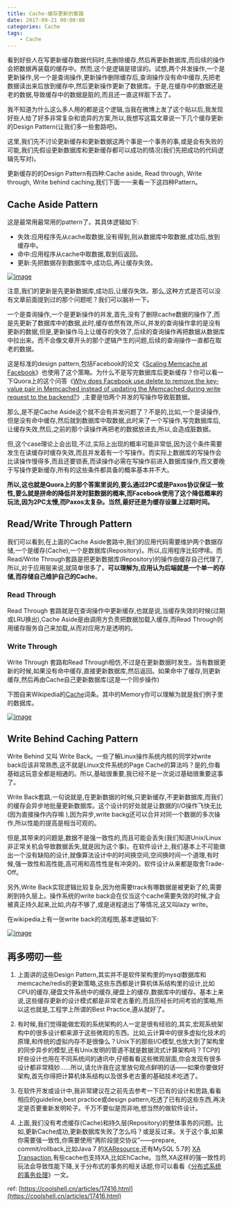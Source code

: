 ```yaml
---
title: Cache-缓存更新的套路
date: 2017-09-21 00:00:00
categories: Cache
tags:
    - Cache
---
```



看到好些人在写更新缓存数据代码时,先删除缓存,然后再更新数据库,而后续的操作会把数据再装载的缓存中。然而,这个是逻辑是错误的。试想,两个并发操作,一个是更新操作,另一个是查询操作,更新操作删除缓存后,查询操作没有命中缓存,先把老数据读出来后放到缓存中,然后更新操作更新了数据库。于是,在缓存中的数据还是老的数据,导致缓存中的数据是脏的,而且还一直这样脏下去了。

我不知道为什么这么多人用的都是这个逻辑,当我在微博上发了这个贴以后,我发现好些人给了好多非常复杂和诡异的方案,所以,我想写这篇文章说一下几个缓存更新的Design Pattern(让我们多一些套路吧)。

这里,我们先不讨论更新缓存和更新数据这两个事是一个事务的事,或是会有失败的可能,我们先假设更新数据库和更新缓存都可以成功的情况(我们先把成功的代码逻辑先写对)。

更新缓存的的Design Pattern有四种:Cache aside, Read through, Write through, Write behind caching,我们下面一一来看一下这四种Pattern。

<!-- more -->

## Cache Aside Pattern

这是最常用最常用的pattern了。其具体逻辑如下:

- 失效:应用程序先从cache取数据,没有得到,则从数据库中取数据,成功后,放到缓存中。
- 命中:应用程序从cache中取数据,取到后返回。
- 更新:先把数据存到数据库中,成功后,再让缓存失效。

[![image][image 1]][image 1]

注意,我们的更新是先更新数据库,成功后,让缓存失效。那么,这种方式是否可以没有文章前面提到过的那个问题呢？我们可以脑补一下。

一个是查询操作,一个是更新操作的并发,首先,没有了删除cache数据的操作了,而是先更新了数据库中的数据,此时,缓存依然有效,所以,并发的查询操作拿的是没有更新的数据,但是,更新操作马上让缓存的失效了,后续的查询操作再把数据从数据库中拉出来。而不会像文章开头的那个逻辑产生的问题,后续的查询操作一直都在取老的数据。

这是标准的design pattern,包括Facebook的论文《[Scaling Memcache at Facebook](https://www.usenix.org/system/files/conference/nsdi13/nsdi13-final170_update.pdf)》也使用了这个策略。为什么不是写完数据库后更新缓存？你可以看一下Quora上的这个问答《[Why does Facebook use delete to remove the key-value pair in Memcached instead of updating the Memcached during write request to the backend?](https://www.quora.com/Why-does-Facebook-use-delete-to-remove-the-key-value-pair-in-Memcached-instead-of-updating-the-Memcached-during-write-request-to-the-backend)》,主要是怕两个并发的写操作导致脏数据。

那么,是不是Cache Aside这个就不会有并发问题了？不是的,比如,一个是读操作,但是没有命中缓存,然后就到数据库中取数据,此时来了一个写操作,写完数据库后,让缓存失效,然后,之前的那个读操作再把老的数据放进去,所以,会造成脏数据。

但,这个case理论上会出现,不过,实际上出现的概率可能非常低,因为这个条件需要发生在读缓存时缓存失效,而且并发着有一个写操作。而实际上数据库的写操作会比读操作慢得多,而且还要锁表,而读操作必需在写操作前进入数据库操作,而又要晚于写操作更新缓存,所有的这些条件都具备的概率基本并不大。

**所以,这也就是Quora上的那个答案里说的,要么通过2PC或是Paxos协议保证一致性,要么就是拼命的降低并发时脏数据的概率,而Facebook使用了这个降低概率的玩法,因为2PC太慢,而Paxos太复杂。当然,最好还是为缓存设置上过期时间。**

## Read/Write Through Pattern

我们可以看到,在上面的Cache Aside套路中,我们的应用代码需要维护两个数据存储,一个是缓存(Cache),一个是数据库(Repository)。所以,应用程序比较啰嗦。而Read/Write Through套路是把更新数据库(Repository)的操作由缓存自己代理了,所以,对于应用层来说,就简单很多了。**可以理解为,应用认为后端就是一个单一的存储,而存储自己维护自己的Cache**。

### Read Through
Read Through 套路就是在查询操作中更新缓存,也就是说,当缓存失效的时候(过期或LRU换出),Cache Aside是由调用方负责把数据加载入缓存,而Read Through则用缓存服务自己来加载,从而对应用方是透明的。

### Write Through
Write Through 套路和Read Through相仿,不过是在更新数据时发生。当有数据更新的时候,如果没有命中缓存,直接更新数据库,然后返回。如果命中了缓存,则更新缓存,然后再由Cache自己更新数据库(这是一个同步操作)

下图自来Wikipedia的[Cache](https://en.wikipedia.org/wiki/Cache_(computing))词条。其中的Memory你可以理解为就是我们例子里的数据库。

[![image][image 2]][image 2]

## Write Behind Caching Pattern
Write Behind 又叫 Write Back。一些了解Linux操作系统内核的同学对write back应该非常熟悉,这不就是Linux文件系统的Page Cache的算法吗？是的,你看基础这玩意全都是相通的。所以,基础很重要,我已经不是一次说过基础很重要这事了。

Write Back套路,一句说就是,在更新数据的时候,只更新缓存,不更新数据库,而我们的缓存会异步地批量更新数据库。这个设计的好处就是让数据的I/O操作飞快无比(因为直接操作内存嘛 ),因为异步,write backg还可以合并对同一个数据的多次操作,所以性能的提高是相当可观的。

但是,其带来的问题是,数据不是强一致性的,而且可能会丢失(我们知道Unix/Linux非正常关机会导致数据丢失,就是因为这个事)。在软件设计上,我们基本上不可能做出一个没有缺陷的设计,就像算法设计中的时间换空间,空间换时间一个道理,有时候,强一致性和高性能,高可用和高性性是有冲突的。软件设计从来都是取舍Trade-Off。

另外,Write Back实现逻辑比较复杂,因为他需要track有哪数据是被更新了的,需要刷到持久层上。操作系统的write back会在仅当这个cache需要失效的时候,才会被真正持久起来,比如,内存不够了,或是进程退出了等情况,这又叫lazy write。

在wikipedia上有一张write back的流程图,基本逻辑如下:

[![image][image 3]][image 3]

## 再多唠叨一些
1. 上面讲的这些Design Pattern,其实并不是软件架构里的mysql数据库和memcache/redis的更新策略,这些东西都是计算机体系结构里的设计,比如CPU的缓存,硬盘文件系统中的缓存,硬盘上的缓存,数据库中的缓存。基本上来说,这些缓存更新的设计模式都是非常老古董的,而且历经长时间考验的策略,所以这也就是,工程学上所谓的Best Practice,遵从就好了。

2. 有时候,我们觉得能做宏观的系统架构的人一定是很有经验的,其实,宏观系统架构中的很多设计都来源于这些微观的东西。比如,云计算中的很多虚拟化技术的原理,和传统的虚拟内存不是很像么？Unix下的那些I/O模型,也放大到了架构里的同步异步的模型,还有Unix发明的管道不就是数据流式计算架构吗？TCP的好些设计也用在不同系统间的通讯中,仔细看看这些微观层面,你会发现有很多设计都非常精妙……所以,请允许我在这里放句观点鲜明的话——如果你要做好架构,首先你得把计算机体系结构以及很多老古董的基础技术吃透了。

3. 在软件开发或设计中,我非常建议在之前先去参考一下已有的设计和思路,看看相应的guideline,best practice或design pattern,吃透了已有的这些东西,再决定是否要重新发明轮子。千万不要似是而非地,想当然的做软件设计。

4. 上面,我们没有考虑缓存(Cache)和持久层(Repository)的整体事务的问题。比如,更新Cache成功,更新数据库失败了怎么吗？或是反过来。关于这个事,如果你需要强一致性,你需要使用“两阶段提交协议”——prepare, commit/rollback,比如Java 7 的[XAResource](http://docs.oracle.com/javaee/7/api/javax/transaction/xa/XAResource.html),还有MySQL 5.7的 [XA Transaction](http://dev.mysql.com/doc/refman/5.7/en/xa.html),有些cache也支持XA,比如EhCache。当然,XA这样的强一致性的玩法会导致性能下降,关于分布式的事务的相关话题,你可以看看《[分布式系统的事务处理](https://coolshell.cn/articles/10910.html)》一文。

ref:
[https://coolshell.cn/articles/17416.html](https://coolshell.cn/articles/17416.html)

[image 1]: http://qn.atecher.com/Cache-Aside-Design-Pattern-Flow-Diagram-e1470471723210.png
[image 2]: http://qn.atecher.com/460px-Write-through_with_no-write-allocation.svg_.png
[image 3]: http://qn.atecher.com/Write-back_with_write-allocation.png